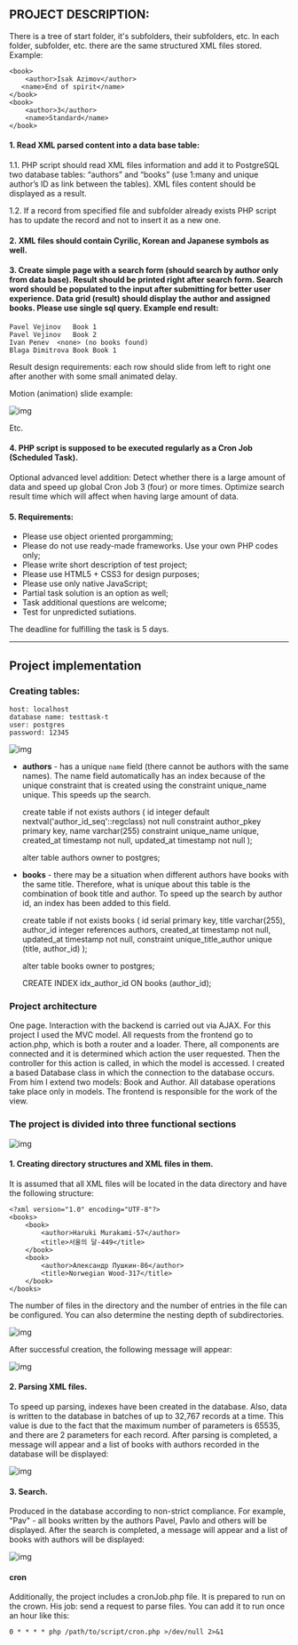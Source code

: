 ## PROJECT DESCRIPTION:

There is a tree of start folder, it's subfolders, their subfolders, etc. In each folder, subfolder, etc. there are the same structured XML files stored.
Example:

    <book>
        <author>Isak Azimov</author>
       <name>End of spirit</name>
    </book>
    <book>
        <author>3</author>
        <name>Standard</name>
    </book>

#### 1. Read XML parsed content into a data base table:
   1.1. PHP script should read XML files information and add it to PostgreSQL two database tables: “authors” and “books” (use 1:many and unique author’s ID as link between the tables). XML files content should be displayed as a result.
   
1.2. If a record from specified file and subfolder already exists PHP script has to update the record and not to insert it as a new one.

#### 2. XML files should contain Cyrilic, Korean and Japanese symbols as well.

#### 3. Create simple page with a search form (should search by author only from data base). Result should be printed right after search form. Search word should be populated to the input after submitting for better user experience. Data grid (result) should display the author and assigned books. Please use single sql query. Example end result:


    Pavel Vejinov	Book 1
    Pavel Vejinov	Book 2
    Ivan Penev	<none> (no books found)
    Blaga Dimitrova	Book Book 1

Result design requirements: each row should slide from left to right one after another with some small animated delay.

Motion (animation) slide example:

![img](https://i.ibb.co/LNGvcfJ/img1.png)


Etc.

#### 4. PHP script is supposed to be executed regularly as a Cron Job (Scheduled Task).

Optional advanced level addition: Detect whether there is a large amount of data and speed up global Cron Job 3 (four) or more times. Optimize search result time which will affect when having large amount of data.

#### 5. Requirements:
-	Please use object oriented prorgamming;
-	Please do not use ready-made frameworks. Use your own PHP codes only;
-	Please write short description of test project;
-	Please use HTML5 + CSS3 for design purposes;
-	Please use only native JavaScript;
-	Partial task solution is an option as well;
-	Task additional questions are welcome;
-	Test for unpredicted sutiations.

The deadline for fulfilling the task is 5 days.


---

## Project implementation

### Creating tables:

    host: localhost
    database name: testtask-t
    user: postgres
    password: 12345

![img](https://i.ibb.co/djqnksh/img2.png)

- __authors__ - has a unique `name` field (there cannot be authors with the same names). The name field automatically has an index because of the unique constraint that is created using the constraint unique_name unique. This speeds up the search.


    create table if not exists authors
    (
    id  integer default nextval('author_id_seq'::regclass) not null
         constraint author_pkey
         primary key,
    name  varchar(255)
         constraint unique_name
         unique,
    created_at  timestamp  not null,
    updated_at  timestamp  not null
    );

    alter table authors
        owner to postgres;

- __books__ - there may be a situation when different authors have books with the same title. Therefore, what is unique about this table is the combination of book title and author. To speed up the search by author id, an index has been added to this field.


    create table if not exists books
    (
    id  serial
        primary key,
    title  varchar(255),
    author_id  integer
        references authors,
    created_at  timestamp not null,
    updated_at  timestamp not null,
    constraint unique_title_author
        unique (title, author_id)
    );

    alter table books
      owner to postgres;

    CREATE INDEX idx_author_id ON books (author_id);



### Project architecture
One page. Interaction with the backend is carried out via AJAX.
For this project I used the MVC model.
All requests from the frontend go to action.php, which is both a router and a loader. There, all components are connected and it is determined which action the user requested. Then the controller for this action is called, in which the model is accessed.
I created a based Database class in which the connection to the database occurs. From him I extend two models: Book and Author. All database operations take place only in models.
The frontend is responsible for the work of the view.


### The project is divided into three functional sections

![img](https://i.ibb.co/JFsRCqz/img33.png)

#### 1. Creating directory structures and XML files in them.

It is assumed that all XML files will be located in the data directory and have the following structure:

    <?xml version="1.0" encoding="UTF-8"?>
    <books>
        <book>
            <author>Haruki Murakami-57</author>
            <title>서울의 달-449</title>
        </book>
        <book>
            <author>Александр Пушкин-86</author>
            <title>Norwegian Wood-317</title>
        </book>
    </books>

The number of files in the directory and the number of entries in the file can be configured. You can also determine the nesting depth of subdirectories.

![img](https://i.ibb.co/C2tCty0/img3.png)

After successful creation, the following message will appear:

![img](https://i.ibb.co/K6Hn9pp/img4.png)


#### 2. Parsing XML files.

To speed up parsing, indexes have been created in the database. Also, data is written to the database in batches of up to 32,767 records at a time. This value is due to the fact that the maximum number of parameters is 65535, and there are 2 parameters for each record.
After parsing is completed, a message will appear and a list of books with authors recorded in the database will be displayed:

![img](https://i.ibb.co/RDk8Kpp/img6.png)


#### 3. Search.

Produced in the database according to non-strict compliance. For example, "Pav" - all books written by the authors Pavel, Pavlo and others will be displayed.
After the search is completed, a message will appear and a list of books with authors will be displayed:

![img](https://i.ibb.co/2K917X9/img7.png)


#### cron
Additionally, the project includes a cronJob.php file. It is prepared to run on the crown. His job: send a request to parse files.
You can add it to run once an hour like this:

    0 * * * * php /path/to/script/cron.php >/dev/null 2>&1
